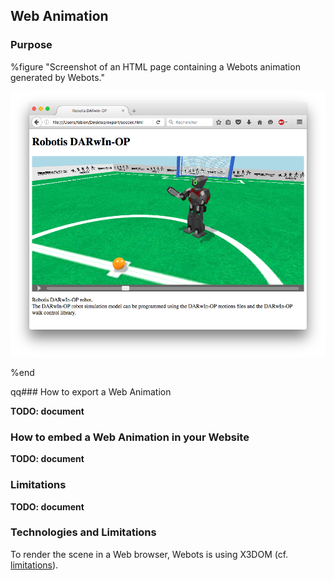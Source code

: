 ## Web Animation

### Purpose

%figure "Screenshot of an HTML page containing a Webots animation generated by Webots."

![screenshot-web-animation.png](images/screenshot-web-animation.png)

%end


 qq### How to export a Web Animation

**TODO: document**


### How to embed a Web Animation in your Website

**TODO: document**


### Limitations

**TODO: document**


### Technologies and Limitations

To render the scene in a Web browser, Webots is using X3DOM
(cf. [limitations](web-scene.md#technologies-and-limitations)).
